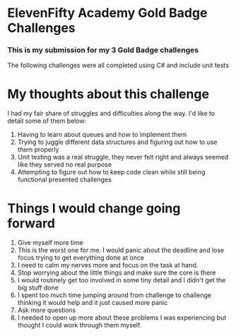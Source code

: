 # ElevenFifty Academy Gold Badge Challenges
### This is my submission for my 3 Gold Badge challenges
The following challenges were all completed using C# and include unit tests

# My thoughts about this challenge
I had my fair share of struggles and difficulties along the way. I'd like to detail some of them below:
1. Having to learn about queues and how to implement them
2. Trying to juggle different data structures and figuring out how to use them properly
3. Unit testing was a real struggle, they never felt right and always seemed like they served no real purpose
4. Attempting to figure out how to keep code clean while still being functional presented challenges

# Things I would change going forward
1. Give myself more time
  1. This is the worst one for me. I would panic about the deadline and lose focus trying to get everything done at once
  1. I need to calm my nerves more and focus on the task at hand.
2. Stop worrying about the little things and make sure the core is there
  2. I would routinely get too involved in some tiny detail and I didn't get the big stuff done
  2. I spent too much time jumping around from challenge to challenge thinking it would help and it just caused more panic
3. Ask more questions
  3. I needed to open up more about these problems I was experiencing but thought I could work through them myself.
